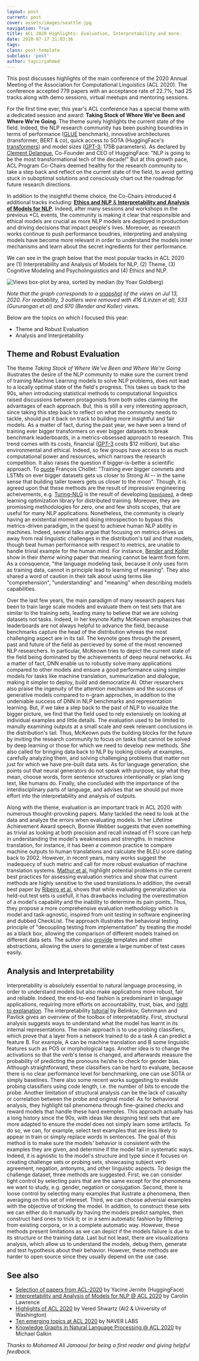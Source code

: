 ```yaml
---
layout: post
current: post
cover: assets/images/seattle.jpg
navigation: True
title: ACL 2020 Highlights: Evaluation, Interpretability and more.
date: 2020-07-17 21:03:36
tags:
class: post-template
subclass: 'post'
author: tayciryahmed
---
```



This post discusses highlights of the main conference of the 2020 Annual Meeting of the Association for Computational Linguistics (ACL 2020). The conference accepted 779 papers with an acceptance rate of 22.7%, had 25 tracks along with demo sessions, virtual meetups and mentoring sessions. 

For the first time ever, this year's ACL conference has a special theme with a dedicated session and award: **Taking Stock of Where We've Been and Where We're Going**. The theme surely highlights the current state of the field. Indeed, the NLP research community has been pushing boundries in terms of performance ([GLUE](https://gluebenchmark.com/leaderboard/) benchmark), innovative architectures (transformer, BERT & co), quick access to SOTA (HuggingFace's [transformers](https://github.com/huggingface/transformers)) and model sizes ([GPT-3:](https://arxiv.org/abs/2005.14165) 175B parameters). As declared by [Clement Delangue](https://twitter.com/ClementDelangue/status/1283411618395815936), Co-Founder and CEO of HuggingFace: "NLP is going to be the most transformational tech of the decade!" But at this growth pace, ACL Program Co-Chairs deemed healthy for the research community to take a step back and reflect on the current state of the field, to avoid getting stuck in suboptimal solutions and consciously chart out the roadmap for future research directions. 

In addition to the insightful theme choice, the Co-Chairs introduced 4 additional tracks including: [**Ethics and NLP** & **Interpretability and Analysis of Models for NLP**](https://acl2020.org/blog/the-first-call-for-papers-is-out/). Indeed, after many sessions and workshops in the previous \*CL events, the community is making it clear that responsible and ethical models are crucial as more NLP models are deployed in production and driving decisions that impact people's lives. Moreover, as research works continue to push performance boudries, interpreting and analysing models have become more relevant in order to understand the models inner mechanisms and learn about the secret ingredients for their performance. 

We can see in the graph below that the most popular tracks in ACL 2020 are (1) Interpretability and Analysis of Models for NLP, (2) Theme, (3) Cognitive Modeling and Psycholinguistics and (4) Ethics and NLP.

![Views box-plot by area, sorted by median (by Yoav Goldberg)]({{site.baseurl}}assets/images/acl2020graph.png)

*Note that the graph corresponds to a [snapshot](https://twitter.com/yoavgo/status/1282459579339681792) of the views on Jul 13, 2020. For readability, 3 outliers were removed with 416 (Linzen et al), 533 (Gururangan et al) and 970 (Bender and Koller) views.*

Below are the topics on which I focused this year: 

* Theme and Robust Evaluation
* Analysis and Interpretability

## Theme and Robust Evaluation 

The theme *Taking Stock of Where We've Been and Where We're Going* illustrates the desire of the NLP community to make sure the current trend of training Machine Learning models to solve NLP problems, does not lead to a locally optimal state of the field's progress. This takes us back to the 90s, when introducing statistical methods to computational linguistics raised discussions between protagonists from both sides claiming the advantages of each approach. But, this is still a very interesting approach, since taking this step back to reflect on what the community needs to tackle, should put it back on track to building more insightful and fair models. As a matter of fact, during the past year, we have seen a trend of training ever bigger transformers on ever bigger datasets to break benchmark leaderboards, in a metrics-obsessed approach to research. This trend comes with its costs, financial ([GPT-3](https://arxiv.org/abs/2005.14165) costs $12 million), but also environmental and ethical. Indeed, so few groups have access to as much computational power and resources, which narrows the research competition. It also raises the question if bigger-is-better a scientific approach. To [quote](https://twitter.com/fchollet/status/1122330598968705025) François Chollet: "Training ever bigger convnets and LSTMs on ever bigger datasets gets us closer to Strong AI -- in the same sense that building taller towers gets us closer to the moon". Though, it is agreed upon that these methods are the result of impressive engineering acheivements, e.g. [Turing-NLG](https://www.microsoft.com/en-us/research/blog/turing-nlg-a-17-billion-parameter-language-model-by-microsoft/) is the result of developing [`DeepSpeed`](https://github.com/microsoft/DeepSpeed), a deep learning optimization library for distributed training. Moreover, they are promissing methodologies for zero, one and few shots scopes, that are useful for many NLP applications. Nonetheless, the community is clearly having an existential moment and doing introspection to bypass this metrics-driven paradigm, in the quest to achieve human NLP ability in machines. Indeed, several talks argue that focusing on metrics drives us away from real linguistic challenges in the distribution's tail and that models, though beat human performance with respect to metrics, are unable to handle trivial example for the human mind. For instance, [Bender and Koller](https://www.aclweb.org/anthology/2020.acl-main.463.pdf) show in their *theme wining* paper that meaning cannot be learnt from form. As a consquence, "the language modeling task, because it only uses form as training data, cannot in principle lead to learning of meaning". They also shared a word of caution in their talk about using terms like "comprehension", "understanding" and "meaning" when describing models capabilities. 

Over the last few years, the main paradigm of many research papers has been to train large scale models and evaluate them on test sets that are similar to the training sets, leading many to believe that we are solving datasets not tasks. Indeed, in her keynote Kathy McKeown emphasizes that leaderboards are not always helpful to advance the field, because benchmarks capture the head of the distribution whreas the most challenging aspect are in its tail. The keynote goes through the present, past and future of the field as percieved by some of the most renowned NLP researchers. In particular, McKeown tries to depict the current state of the field being dominated by the achievements of deep neural networks. As a matter of fact, DNN enable us to robustly solve many applications compared to other models and ensure a good performance using simpler models for tasks like machine translation, summurization and dialogue, making it simpler to deploy, build and democratize AI. Other researchers also praise the ingenuity of the attention mechanism and the success of generative models compared to n-gram approches, in addition to the undeniable success of DNN in NLP benchmarks and representation learning. But, if we take a step back to the past of NLP to visualize the bigger picture, we find that the field used to rely extensively on looking at individual examples and little details. The evaluation used to be limited to manully examining outputs at a small scale and seek relevant conclusions in the distribution's tail. Thus, McKeown puts the building blocks for the future by inviting the research community to focus on tasks that cannot be solved by deep learning or those for which we need to develop new methods. She also called for bringing data back to NLP by looking closely at examples, carefully analyzing them, and solving challenging problems that matter not just for which we have pre-built data sets. As for language generation, she points out that neural generators do not speak with purpose, say what they mean, choose words, form sentence structures intentionally or plan long text, like humans do. Finally, she concluded with the importance of the interdisciplinary parts of language, and advises that we should put more effort into the interpretability and analysis of outputs.

Along with the theme, evaluation is an important track in ACL 2020 with numerous thought-provoking papers. Many tackled the need to look at the data and analyze the errors when evaluating models. In her Lifetime Achievement Award speech, Bonnie Webber suggests that even something as trivial as looking at both precision and recall instead of F1 score can help in understanding the model's weaknesses and strengths. In machine translation, for instance, it has been a common practice to compare machine outputs to human translations and calculate the BLEU score dating back to 2002. However, in recent years, many works suggest the inadequecy of such metric and call for more robust evaluation of machine translation systems. [Mathur et al.](https://www.aclweb.org/anthology/2020.acl-main.448/) highlight potential problems in the current best practices for assessing evaluation metrics and show that current methods are highly sensitive to the used translations.In addition, the overall best paper by [Ribeiro et al.](https://homes.cs.washington.edu/~marcotcr/acl20_checklist.pdf) shows that while evaluating generalization via held-out test sets is usefull, it has drawbacks including the overestimation of a model's capability and the inability to determine its pain points. Thus, they propose a more comprehensive evaluation methodology which is model and task-agnostic, inspired from unit testing in software engineering and dubbed CheckList. The approach illustrates the behavioral testing principle of "decoupling testing from implementation" by treating the model as a black box, allowing the comparison of different models trained on different data sets. The author also [provide](https://github.com/marcotcr/checklist) templates and other abstractions, allowing the users to generate a large number of test cases easily. 


## Analysis and Interpretability

Interpretability is absolutely essential to natural language processing, in order to understand models but also make applications more robust, fair and reliable. Indeed, the end-to-end fashion is predominant in language applications, requiring more efforts on accountability, trust, bias, and [right to explanation](https://en.wikipedia.org/wiki/Right_to_explanation). The interpretability [tutorial](https://slideslive.com/38928626/interpretability-and-analysis-in-neural-nlp) by Belinkov, Gehrmann and Pavlick gives an overview of the toolbox of interpretability. First, structural analysis suggests ways to understand what the model has learnt in its internal representations. The main approach is to use probing classifiers, which prove that a layer from a network trained to do a task A can predict a feature B. For example, A can be machine translation and B some linguistic features such as POS or morphological tags. Another idea is to change the activations so that the verb's tense is changed, and afterwards measure the probability of predicting the pronouns he/she to check for gender bias. Although straightforward, these classifiers can be hard to evaluate, because there is no clear performance level for benchmarking, one can use SOTA or simply baselines. There also some recent works suggesting to evalute probing classifiers using code length, i.e. the number of bits to encode the probe. Another limitation of structural analysis can be the lack of casualty or correlation between the probe and original model. As for behavioral analysis, they highlight tail phenomena through fine-grained checks and reward models that handle these hard exemples. This approach actually has a long history since the 90s, with ideas like designing test sets that are more adapted to ensure the model does not simply learn some artifacts. To do so, we can, for example, select test examples that are less likely to appear in train or simply replace words in sentences. The goal of this method is to make sure the models' behavior is consistent with the examples they are given, and determine if the model fail in systematic ways. Indeed, it is agnostic to the model's structure and type since it focuses on creating challenge sets or probing sets, showcasing subject verb agreement, negation, antonyms, and other linguistic aspects. To design the challenge dataset, three methods are suggested. First, we can consider tight control by selecting pairs that are the same except for the phenomena we want to study, e.g. gender, negation or conjugation. Second, there is loose control by selecting many examples that ilustrate a phenomena, then averaging on this set of intereset. Third, we can choose adversial examples with the objective of tricking the model. In addition, to construct these sets we can either do it manually by having the models predict samples, then construct hard ones to trick it; or in a semi automatic fashion by filtering from existing corpora, or in a complete automatic way. However, these methods present limitations as we can depict if the models failure is due to its structure or the training data. Last but not least, there are visualizations analysis, which allow us to understand the models, debug them, generate and test hypothesis about their behavior. However, these methods are harder to open source since they usually depend on the use case. 



## See also
* [Selection of papers from ACL-2020](https://docs.google.com/document/d/1rQYAjY-jNKoQh8Z9-4NjqLF1_nAD7amr4sYH62eGPbU/edit#heading=h.lrgn79ao0for) by Yacine Jernite (HuggingFace)
* [Interpretability and Analysis of Models for NLP @ ACL 2020](https://medium.com/@lawrence.carolin/interpretability-and-analysis-of-models-for-nlp-e6b977ac1dc6) by Carolin Lawrence
* [Highlights of ACL 2020](https://medium.com/analytics-vidhya/highlights-of-acl-2020-4ef9f27a4f0c) by Vered Shwartz (AI2 & University of Washington)
* [Ten emerging topics at ACL 2020](https://europe.naverlabs.com/blog/ten-emerging-topics-at-acl-2020/) by NAVER LABS
* [Knowledge Graphs in Natural Language Processing @ ACL 2020](https://towardsdatascience.com/knowledge-graphs-in-natural-language-processing-acl-2020-ebb1f0a6e0b1) by Michael Galkin


*Thanks to Mohamed Ali Jamaoui for being a first reader and giving helpful feedback.* 
